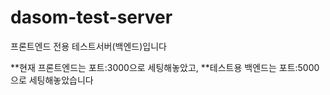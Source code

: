 # dasom-test-server
프론트엔드 전용 테스트서버(백엔드)입니다

**현재 프론트엔드는 포트:3000으로 세팅해놓았고,
**테스트용 백엔드는 포트:5000으로 세팅해놓았습니다
